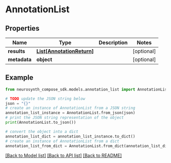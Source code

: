 # AnnotationList


## Properties

Name | Type | Description | Notes
------------ | ------------- | ------------- | -------------
**results** | [**List[AnnotationReturn]**](AnnotationReturn.md) |  | [optional] 
**metadata** | **object** |  | [optional] 

## Example

```python
from neurosynth_compose_sdk.models.annotation_list import AnnotationList

# TODO update the JSON string below
json = "{}"
# create an instance of AnnotationList from a JSON string
annotation_list_instance = AnnotationList.from_json(json)
# print the JSON string representation of the object
print(AnnotationList.to_json())

# convert the object into a dict
annotation_list_dict = annotation_list_instance.to_dict()
# create an instance of AnnotationList from a dict
annotation_list_from_dict = AnnotationList.from_dict(annotation_list_dict)
```
[[Back to Model list]](../README.md#documentation-for-models) [[Back to API list]](../README.md#documentation-for-api-endpoints) [[Back to README]](../README.md)


